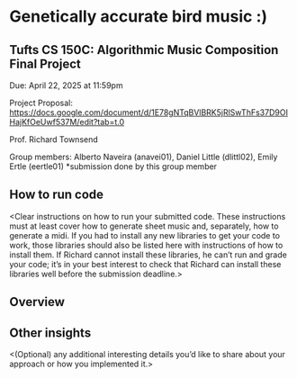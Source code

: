 # Genetically accurate bird music :)

## Tufts CS 150C: Algorithmic Music Composition Final Project

Due: April 22, 2025 at 11:59pm

Project Proposal: https://docs.google.com/document/d/1E78gNTqBVlBRK5jRlSwThFs37D9OIHajKfOeUwf537M/edit?tab=t.0

Prof. Richard Townsend

Group members: Alberto Naveira (anavei01), Daniel Little (dlittl02), Emily Ertle (eertle01)
*submission done by this group member

## How to run code
<Clear instructions on how to run your submitted code. These instructions must at least cover how to generate sheet music and, separately, how to generate a midi. If you had to install any new libraries to get your code to work, those libraries should also be listed here with instructions of how to install them. If Richard cannot install these libraries, he can’t run and grade your code; it’s in your best interest to check that Richard can install these libraries well before the submission deadline.>

## Overview
<A paragraph giving a high-level summary of your overall compositional approach.>

## Other insights
<(Optional) any additional interesting details you’d like to share about your approach or how you implemented it.>
